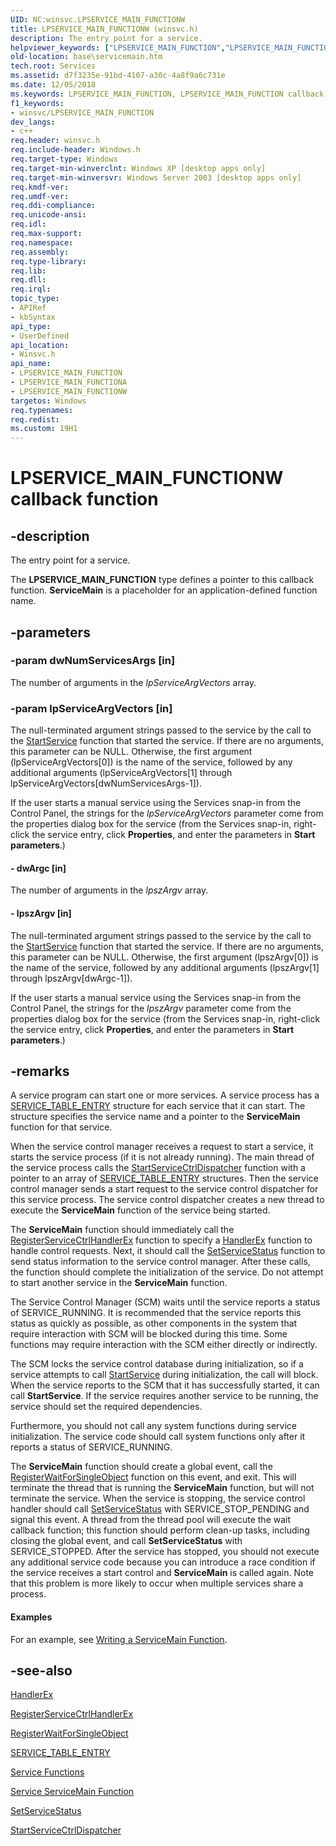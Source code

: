 ```yaml
---
UID: NC:winsvc.LPSERVICE_MAIN_FUNCTIONW
title: LPSERVICE_MAIN_FUNCTIONW (winsvc.h)
description: The entry point for a service.
helpviewer_keywords: ["LPSERVICE_MAIN_FUNCTION","LPSERVICE_MAIN_FUNCTION callback","LPSERVICE_MAIN_FUNCTION callback function","LPSERVICE_MAIN_FUNCTIONA","LPSERVICE_MAIN_FUNCTIONW","ServiceMain","_win32_servicemain","base.servicemain","winsvc/LPSERVICE_MAIN_FUNCTION","winsvc/LPSERVICE_MAIN_FUNCTIONA","winsvc/LPSERVICE_MAIN_FUNCTIONW"]
old-location: base\servicemain.htm
tech.root: Services
ms.assetid: d7f3235e-91bd-4107-a30c-4a8f9a6c731e
ms.date: 12/05/2018
ms.keywords: LPSERVICE_MAIN_FUNCTION, LPSERVICE_MAIN_FUNCTION callback, LPSERVICE_MAIN_FUNCTION callback function, LPSERVICE_MAIN_FUNCTIONA, LPSERVICE_MAIN_FUNCTIONW, ServiceMain, _win32_servicemain, base.servicemain, winsvc/LPSERVICE_MAIN_FUNCTION, winsvc/LPSERVICE_MAIN_FUNCTIONA, winsvc/LPSERVICE_MAIN_FUNCTIONW
f1_keywords:
- winsvc/LPSERVICE_MAIN_FUNCTION
dev_langs:
- c++
req.header: winsvc.h
req.include-header: Windows.h
req.target-type: Windows
req.target-min-winverclnt: Windows XP [desktop apps only]
req.target-min-winversvr: Windows Server 2003 [desktop apps only]
req.kmdf-ver: 
req.umdf-ver: 
req.ddi-compliance: 
req.unicode-ansi: 
req.idl: 
req.max-support: 
req.namespace: 
req.assembly: 
req.type-library: 
req.lib: 
req.dll: 
req.irql: 
topic_type:
- APIRef
- kbSyntax
api_type:
- UserDefined
api_location:
- Winsvc.h
api_name:
- LPSERVICE_MAIN_FUNCTION
- LPSERVICE_MAIN_FUNCTIONA
- LPSERVICE_MAIN_FUNCTIONW
targetos: Windows
req.typenames: 
req.redist: 
ms.custom: 19H1
---
```


# LPSERVICE_MAIN_FUNCTIONW callback function


## -description


The entry point for a service.

The <b>LPSERVICE_MAIN_FUNCTION</b> type defines a pointer to this callback function. 
<b>ServiceMain</b> is a placeholder for an application-defined function name.


## -parameters




### -param dwNumServicesArgs [in]

The number of arguments in the <i>lpServiceArgVectors</i> array.

### -param lpServiceArgVectors [in]

The null-terminated argument strings passed to the service by the call to the 
<a href="https://docs.microsoft.com/windows/desktop/api/winsvc/nf-winsvc-startservicea">StartService</a> function that started the service. If there are no arguments, this parameter can be NULL. Otherwise, the first argument (lpServiceArgVectors[0]) is the name of the service, followed by any additional arguments (lpServiceArgVectors[1] through lpServiceArgVectors[dwNumServicesArgs-1]).

If the user starts a manual service using the Services snap-in from the Control Panel, the strings for the <i>lpServiceArgVectors</i> parameter come from the properties dialog box for the service (from the Services snap-in, right-click the service entry, click <b>Properties</b>, and enter the parameters in <b>Start parameters</b>.)






#### - dwArgc [in]

The number of arguments in the <i>lpszArgv</i> array.


#### - lpszArgv [in]

The null-terminated argument strings passed to the service by the call to  the 
<a href="https://docs.microsoft.com/windows/desktop/api/winsvc/nf-winsvc-startservicea">StartService</a> function that started the service. If there are no arguments, this parameter can be NULL. Otherwise, the first argument (lpszArgv[0]) is the name of the service, followed by any additional arguments (lpszArgv[1] through lpszArgv[dwArgc-1]).

If the user starts a manual service using the Services snap-in from the Control Panel, the strings for the <i>lpszArgv</i> parameter come from the properties dialog box for the service (from the Services snap-in, right-click the service entry, click <b>Properties</b>, and enter the parameters in <b>Start parameters</b>.)


## -remarks



A service program can start one or more services. A service process has a 
<a href="https://docs.microsoft.com/windows/desktop/api/winsvc/ns-winsvc-service_table_entrya">SERVICE_TABLE_ENTRY</a> structure for each service that it can start. The structure specifies the service name and a pointer to the 
<b>ServiceMain</b> function for that service.

When the service control manager receives a request to start a service, it starts the service process (if it is not already running). The main thread of the service process calls the 
<a href="https://docs.microsoft.com/windows/desktop/api/winsvc/nf-winsvc-startservicectrldispatchera">StartServiceCtrlDispatcher</a> function with a pointer to an array of 
<a href="https://docs.microsoft.com/windows/desktop/api/winsvc/ns-winsvc-service_table_entrya">SERVICE_TABLE_ENTRY</a> structures. Then the service control manager sends a start request to the service control dispatcher for this service process. The service control dispatcher creates a new thread to execute the 
<b>ServiceMain</b> function of the service being started.

The 
<b>ServiceMain</b> function should immediately call the 
<a href="https://docs.microsoft.com/windows/desktop/api/winsvc/nf-winsvc-registerservicectrlhandlerexa">RegisterServiceCtrlHandlerEx</a> function to specify a 
<a href="https://docs.microsoft.com/windows/desktop/api/winsvc/nc-winsvc-lphandler_function">HandlerEx</a> function to handle control requests. Next, it should call the 
<a href="https://docs.microsoft.com/windows/desktop/api/winsvc/nf-winsvc-setservicestatus">SetServiceStatus</a> function to send status information to the service control manager. After these calls, the function should complete the initialization of the service. Do not attempt to start another service in the 
<b>ServiceMain</b> function.

The Service Control Manager (SCM) waits until the service reports a status of SERVICE_RUNNING. It is recommended that the service reports this status as quickly as possible, as other components in the system that require interaction with SCM will be blocked during this time. Some functions  may require interaction with the SCM either directly or indirectly. 

The SCM locks the service control database during initialization, so if a service attempts to call <a href="https://docs.microsoft.com/windows/desktop/api/winsvc/nf-winsvc-startservicea">StartService</a> during initialization, the call will block. When the service reports to the SCM that it has successfully started, it can call <b>StartService</b>. If the service requires another service to be running, the service should set the required dependencies.

Furthermore, you should not call any  system functions during service initialization. The service code should call system functions only after it reports a status of SERVICE_RUNNING.

The 
<b>ServiceMain</b> function should create a global event, call the 
<a href="https://docs.microsoft.com/windows/desktop/api/winbase/nf-winbase-registerwaitforsingleobject">RegisterWaitForSingleObject</a> function on this event, and exit. This will terminate the thread that is running the 
<b>ServiceMain</b> function, but will not terminate the service. When the service is stopping, the service control handler should call <a href="https://docs.microsoft.com/windows/desktop/api/winsvc/nf-winsvc-setservicestatus">SetServiceStatus</a> with SERVICE_STOP_PENDING and signal this event. A thread from the thread pool will execute the wait callback function; this function should perform clean-up tasks, including closing the global event, and call 
<b>SetServiceStatus</b> with SERVICE_STOPPED. After the service has stopped, you should not execute any additional service code because  you can introduce a race condition if the service receives a start control and <b>ServiceMain</b> is called again. Note that this problem is more likely to occur when multiple services share a process.


#### Examples

For an example, see 
<a href="https://docs.microsoft.com/windows/desktop/Services/writing-a-servicemain-function">Writing a ServiceMain Function</a>.

<div class="code"></div>



## -see-also




<a href="https://docs.microsoft.com/windows/desktop/api/winsvc/nc-winsvc-lphandler_function_ex">HandlerEx</a>



<a href="https://docs.microsoft.com/windows/desktop/api/winsvc/nf-winsvc-registerservicectrlhandlerexa">RegisterServiceCtrlHandlerEx</a>



<a href="https://docs.microsoft.com/windows/desktop/api/winbase/nf-winbase-registerwaitforsingleobject">RegisterWaitForSingleObject</a>



<a href="https://docs.microsoft.com/windows/desktop/api/winsvc/ns-winsvc-service_table_entrya">SERVICE_TABLE_ENTRY</a>



<a href="https://docs.microsoft.com/windows/desktop/Services/service-functions">Service Functions</a>



<a href="https://docs.microsoft.com/windows/desktop/Services/service-servicemain-function">Service ServiceMain Function</a>



<a href="https://docs.microsoft.com/windows/desktop/api/winsvc/nf-winsvc-setservicestatus">SetServiceStatus</a>



<a href="https://docs.microsoft.com/windows/desktop/api/winsvc/nf-winsvc-startservicectrldispatchera">StartServiceCtrlDispatcher</a>
 

 


